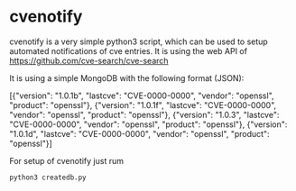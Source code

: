# cvenotify

cvenotify is a very simple python3 script, which can be used to setup automated notifications of cve entries.
It is using the web API of https://github.com/cve-search/cve-search

It is using a simple MongoDB with the following format (JSON):

[{"version": "1.0.1b", "lastcve": "CVE-0000-0000", "vendor": "openssl", "product": "openssl"},
{"version": "1.0.1f", "lastcve": "CVE-0000-0000", "vendor": "openssl", "product": "openssl"},
{"version": "1.0.3", "lastcve": "CVE-0000-0000", "vendor": "openssl", "product": "openssl"},
{"version": "1.0.1d", "lastcve": "CVE-0000-0000", "vendor": "openssl", "product": "openssl"}]

For setup of cvenotify just rum 
```python
python3 createdb.py
```
